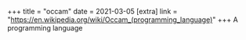 +++
title = "occam"
date = 2021-03-05
[extra]
link = "https://en.wikipedia.org/wiki/Occam_(programming_language)"
+++
A programming language

